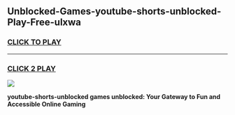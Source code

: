 
## Unblocked-Games-youtube-shorts-unblocked-Play-Free-ulxwa
<h3>
<a href="https://premium76.site?title=youtube-shorts-unblocked&ref=18A1">CLICK TO PLAY</a></h3>
<hr>

<h3>
<a href="https://premium76.site?title=youtube-shorts-unblocked&ref=18A1">CLICK 2 PLAY</a>
  
</h3>

<a href="https://premium76.site?title=youtube-shorts-unblocked&ref=18A1"><img src="https://clearcache.store/games.png"></a>


**youtube-shorts-unblocked games unblocked: Your Gateway to Fun and Accessible Online Gaming**
